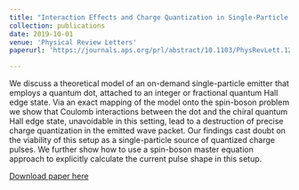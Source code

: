 ```yaml
---
title: "Interaction Effects and Charge Quantization in Single-Particle Quantum Do Using the semiclassical quantum Boltzmann equation (QBE), we numerically calculate the DC transport properties of bilayer graphene near charge neutrality. We find, in contrast to prior discussions, that phonon scattering is crucial even at temperatures below 40K. Nonetheless, electron-electron scattering still dominates over phonon collisions allowing a hydrodynamic approach. We introduce a simple two-fluid hydrodynamic model of electrons and holes interacting via Coulomb drag and compare our results to the full QBE calculation. We show that the two-fluid model produces quantitatively accurate results for conductivity, thermopower, and thermal conductivity. t Emitters"
collection: publications
date: 2019-10-01
venue: 'Physical Review Letters'
paperurl: 'https://journals.aps.org/prl/abstract/10.1103/PhysRevLett.122.127701'

---
```

We discuss a theoretical model of an on-demand single-particle emitter that employs a quantum dot, attached to an integer or fractional quantum Hall edge state. Via an exact mapping of the model onto the spin-boson problem we show that Coulomb interactions between the dot and the chiral quantum Hall edge state, unavoidable in this setting, lead to a destruction of precise charge quantization in the emitted wave packet. Our findings cast doubt on the viability of this setup as a single-particle source of quantized charge pulses. We further show how to use a spin-boson master equation approach to explicitly calculate the current pulse shape in this setup.

[Download paper here](https://journals.aps.org/prl/abstract/10.1103/PhysRevLett.122.127701)









